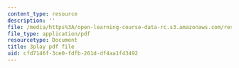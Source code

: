 ```yaml
---
content_type: resource
description: ''
file: /media/https%3A/open-learning-course-data-rc.s3.amazonaws.com/res-2-002-finite-element-procedures-for-solids-and-structures-spring-2010/cfd7146f3ce0fdfb261ddf4aa1f43492_20WSeL4tz2k.pdf
file_type: application/pdf
resourcetype: Document
title: 3play pdf file
uid: cfd7146f-3ce0-fdfb-261d-df4aa1f43492
---
```

